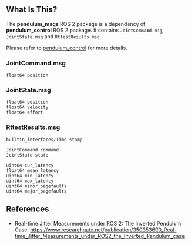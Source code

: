 ## **What Is This?**

The **pendulum_msgs** ROS 2 package is a dependency of **pendulum_control** ROS 2 package.
It contains `JointCommand.msg`, `JointState.msg` and `RttestResults.msg`

Please refer to [pendulum_control](https://github.com/ros2/demos/tree/rolling/pendulum_control) for more details.

### **JointCommand.msg**

```msg
float64 position
```

### **JointState.msg**

```msg
float64 position
float64 velocity
float64 effort
```

### **RttestResults.msg**

```msg
builtin_interfaces/Time stamp

JointCommand command
JointState state

uint64 cur_latency
float64 mean_latency
uint64 min_latency
uint64 max_latency
uint64 minor_pagefaults
uint64 major_pagefaults
```


## References

- Real-time Jitter Measurements under ROS 2: The Inverted Pendulum Case: https://www.researchgate.net/publication/350353690_Real-time_Jitter_Measurements_under_ROS2_the_Inverted_Pendulum_case
